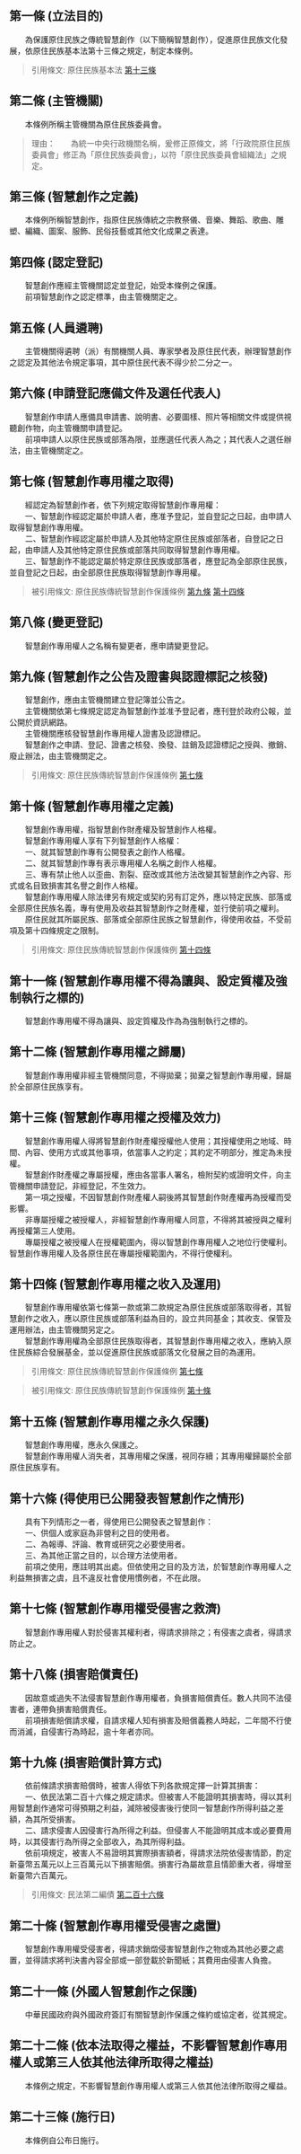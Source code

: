 第一條 (立法目的)
-----------------
　　為保護原住民族之傳統智慧創作（以下簡稱智慧創作），促進原住民族文化發展，依原住民族基本法第十三條之規定，制定本條例。  
> 引用條文: 原住民族基本法 [第十三條](../../原住民族/原民政策/原住民族基本法.md#第十三條-保護原住民族傳統之生物多樣性知識及智慧創作)



第二條 (主管機關)
-----------------
　　本條例所稱主管機關為原住民族委員會。  
> 理由：　　為統一中央行政機關名稱，爰修正原條文，將「行政院原住民族委員會」修正為「原住民族委員會」，以符「原住民族委員會組織法」之規定。



第三條 (智慧創作之定義)
-----------------------
　　本條例所稱智慧創作，指原住民族傳統之宗教祭儀、音樂、舞蹈、歌曲、雕塑、編織、圖案、服飾、民俗技藝或其他文化成果之表達。  


第四條 (認定登記)
-----------------
　　智慧創作應經主管機關認定並登記，始受本條例之保護。  
　　前項智慧創作之認定標準，由主管機關定之。  


第五條 (人員遴聘)
-----------------
　　主管機關得遴聘（派）有關機關人員、專家學者及原住民代表，辦理智慧創作之認定及其他法令規定事項，其中原住民代表不得少於二分之一。  


第六條 (申請登記應備文件及選任代表人)
-------------------------------------
　　智慧創作申請人應備具申請書、說明書、必要圖樣、照片等相關文件或提供視聽創作物，向主管機關申請登記。  
　　前項申請人以原住民族或部落為限，並應選任代表人為之；其代表人之選任辦法，由主管機關定之。  


第七條 (智慧創作專用權之取得)
-----------------------------
　　經認定為智慧創作者，依下列規定取得智慧創作專用權：  
　　一、智慧創作經認定屬於申請人者，應准予登記，並自登記之日起，由申請人取得智慧創作專用權。  
　　二、智慧創作經認定屬於申請人及其他特定原住民族或部落者，自登記之日起，由申請人及其他特定原住民族或部落共同取得智慧創作專用權。  
　　三、智慧創作不能認定屬於特定原住民族或部落者，應登記為全部原住民族，並自登記之日起，由全部原住民族取得智慧創作專用權。  
> 被引用條文: 原住民族傳統智慧創作保護條例 [第九條](../../原住民族/原民文教/原住民族傳統智慧創作保護條例.md#第九條-智慧創作之公告及證書與認證標記之核發) [第十四條](../../原住民族/原民文教/原住民族傳統智慧創作保護條例.md#第十四條-智慧創作專用權之收入及運用)



第八條 (變更登記)
-----------------
　　智慧創作專用權人之名稱有變更者，應申請變更登記。  


第九條 (智慧創作之公告及證書與認證標記之核發)
---------------------------------------------
　　智慧創作，應由主管機關建立登記簿並公告之。  
　　主管機關依第七條規定認定為智慧創作並准予登記者，應刊登於政府公報，並公開於資訊網路。  
　　主管機關應核發智慧創作專用權人證書及認證標記。  
　　智慧創作之申請、登記、證書之核發、換發、註銷及認證標記之授與、撤銷、廢止辦法，由主管機關定之。  
> 引用條文: 原住民族傳統智慧創作保護條例 [第七條](../../原住民族/原民文教/原住民族傳統智慧創作保護條例.md#第七條-智慧創作專用權之取得)



第十條 (智慧創作專用權之定義)
-----------------------------
　　智慧創作專用權，指智慧創作財產權及智慧創作人格權。  
　　智慧創作專用權人享有下列智慧創作人格權：  
　　一、就其智慧創作專有公開發表之創作人格權。  
　　二、就其智慧創作專有表示專用權人名稱之創作人格權。  
　　三、專有禁止他人以歪曲、割裂、竄改或其他方法改變其智慧創作之內容、形式或名目致損害其名譽之創作人格權。  
　　智慧創作專用權人除法律另有規定或契約另有訂定外，應以特定民族、部落或全部原住民族名義，專有使用及收益其智慧創作之財產權，並行使前項之權利。  
　　原住民就其所屬民族、部落或全部原住民族之智慧創作，得使用收益，不受前項及第十四條規定之限制。  
> 引用條文: 原住民族傳統智慧創作保護條例 [第十四條](../../原住民族/原民文教/原住民族傳統智慧創作保護條例.md#第十四條-智慧創作專用權之收入及運用)



第十一條 (智慧創作專用權不得為讓與、設定質權及強制執行之標的)
-------------------------------------------------------------
　　智慧創作專用權不得為讓與、設定質權及作為為強制執行之標的。  


第十二條 (智慧創作專用權之歸屬)
-------------------------------
　　智慧創作專用權非經主管機關同意，不得拋棄；拋棄之智慧創作專用權，歸屬於全部原住民族享有。  


第十三條 (智慧創作專用權之授權及效力)
-------------------------------------
　　智慧創作專用權人得將智慧創作財產權授權他人使用；其授權使用之地域、時間、內容、使用方式或其他事項，依當事人之約定；其約定不明部分，推定為未授權。  
　　智慧創作財產權之專屬授權，應由各當事人署名，檢附契約或證明文件，向主管機關申請登記，非經登記，不生效力。  
　　第一項之授權，不因智慧創作財產權人嗣後將其智慧創作財產權再為授權而受影響。  
　　非專屬授權之被授權人，非經智慧創作專用權人同意，不得將其被授與之權利再授權第三人使用。  
　　專屬授權之被授權人在授權範圍內，得以智慧創作專用權人之地位行使權利。智慧創作專用權人及各原住民在專屬授權範圍內，不得行使權利。  


第十四條 (智慧創作專用權之收入及運用)
-------------------------------------
　　智慧創作專用權依第七條第一款或第二款規定為原住民族或部落取得者，其智慧創作之收入，應以原住民族或部落利益為目的，設立共同基金；其收支、保管及運用辦法，由主管機關另定之。  
　　智慧創作專用權為全部原住民族取得者，其智慧創作專用權之收入，應納入原住民族綜合發展基金，並以促進原住民族或部落文化發展之目的為運用。  
> 引用條文: 原住民族傳統智慧創作保護條例 [第七條](../../原住民族/原民文教/原住民族傳統智慧創作保護條例.md#第七條-智慧創作專用權之取得)

> 被引用條文: 原住民族傳統智慧創作保護條例 [第十條](../../原住民族/原民文教/原住民族傳統智慧創作保護條例.md#第十條-智慧創作專用權之定義)



第十五條 (智慧創作專用權之永久保護)
-----------------------------------
　　智慧創作專用權，應永久保護之。  
　　智慧創作專用權人消失者，其專用權之保護，視同存續；其專用權歸屬於全部原住民族享有。  


第十六條 (得使用已公開發表智慧創作之情形)
-----------------------------------------
　　具有下列情形之一者，得使用已公開發表之智慧創作：  
　　一、供個人或家庭為非營利之目的使用者。  
　　二、為報導、評論、教育或研究之必要使用者。  
　　三、為其他正當之目的，以合理方法使用者。  
　　前項之使用，應註明其出處。但依使用之目的及方法，於智慧創作專用權人之利益無損害之虞，且不違反社會使用慣例者，不在此限。  


第十七條 (智慧創作專用權受侵害之救濟)
-------------------------------------
　　智慧創作專用權人對於侵害其權利者，得請求排除之；有侵害之虞者，得請求防止之。  


第十八條 (損害賠償責任)
-----------------------
　　因故意或過失不法侵害智慧創作專用權者，負損害賠償責任。數人共同不法侵害者，連帶負損害賠償責任。  
　　前項損害賠償請求權，自請求權人知有損害及賠償義務人時起，二年間不行使而消滅，自侵害行為時起，逾十年者亦同。  


第十九條 (損害賠償計算方式)
---------------------------
　　依前條請求損害賠償時，被害人得依下列各款規定擇一計算其損害：  
　　一、依民法第二百十六條之規定請求。但被害人不能證明其損害時，得以其利用智慧創作通常可得預期之利益，減除被侵害後行使同一智慧創作所得利益之差額，為其所受損害。  
　　二、請求侵害人因侵害行為所得之利益。但侵害人不能證明其成本或必要費用時，以其侵害行為所得之全部收入，為其所得利益。  
　　依前項規定，被害人不易證明其實際損害額者，得請求法院依侵害情節，酌定新臺幣五萬元以上三百萬元以下損害賠償。損害行為屬故意且情節重大者，得增至新臺幣六百萬元。  
> 引用條文: 民法第二編債 [第二百十六條](../../法務/民事/民法第二編債.md#第二百十六條-)



第二十條 (智慧創作專用權受侵害之處置)
-------------------------------------
　　智慧創作專用權受侵害者，得請求銷燬侵害智慧創作之物或為其他必要之處置，並得請求將判決書內容全部或一部登載於新聞紙；其費用由侵害人負擔。  


第二十一條 (外國人智慧創作之保護)
---------------------------------
　　中華民國政府與外國政府簽訂有關智慧創作保護之條約或協定者，從其規定。  


第二十二條 (依本法取得之權益，不影響智慧創作專用權人或第三人依其他法律所取得之權益)
-----------------------------------------------------------------------------------
　　本條例之規定，不影響智慧創作專用權人或第三人依其他法律所取得之權益。  


第二十三條 (施行日)
-------------------
　　本條例自公布日施行。